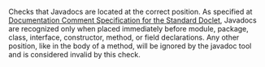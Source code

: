 <div>

Checks that Javadocs are located at the correct position. As specified
at [Documentation Comment Specification for the Standard
Doclet](https://docs.oracle.com/en/java/javase/11/docs/specs/doc-comment-spec.html),
Javadocs are recognized only when placed immediately before module,
package, class, interface, constructor, method, or field declarations.
Any other position, like in the body of a method, will be ignored by the
javadoc tool and is considered invalid by this check.

</div>

